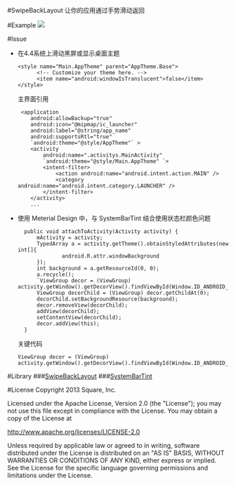 #SwipeBackLayout
让你的应用通过手势滑动返回

#Example
![](SwipeBackLayout.git)

#Issue
* 在4.4系统上滑动黑屏或显示桌面主题

  ```
  <style name="Main.AppTheme" parent="AppTheme.Base">
        <!-- Customize your theme here. -->
        <item name="android:windowIsTranslucent">false</item>
  </style>
  ```
    
    主界面引用
    
    ```
     <application
        android:allowBackup="true"
        android:icon="@mipmap/ic_launcher"
        android:label="@string/app_name"
        android:supportsRtl="true"
        `android:theme="@style/AppTheme"` >
        <activity
            android:name=".activitys.MainActivity"
            `android:theme="@style/Main.AppTheme" `>
            <intent-filter>
                <action android:name="android.intent.action.MAIN" />
                <category android:name="android.intent.category.LAUNCHER" />
            </intent-filter>
        </activity>
        ...
    ```
        
* 使用 Meterial Design 中，与 SystemBarTint 结合使用状态栏颜色问题

  ```
    public void attachToActivity(Activity activity) {
        mActivity = activity;
        TypedArray a = activity.getTheme().obtainStyledAttributes(new int[]{
                android.R.attr.windowBackground
        });
        int background = a.getResourceId(0, 0);
        a.recycle();
        `ViewGroup decor = (ViewGroup) activity.getWindow().getDecorView().findViewById(Window.ID_ANDROID_CONTENT);`
        ViewGroup decorChild = (ViewGroup) decor.getChildAt(0);
        decorChild.setBackgroundResource(background);
        decor.removeView(decorChild);
        addView(decorChild);
        setContentView(decorChild);
        decor.addView(this);
    }
    ```

  关键代码

  ```
  ViewGroup decor = (ViewGroup) activity.getWindow().getDecorView().findViewById(Window.ID_ANDROID_CONTENT);
  ```

#Library
###[SwipeBackLayout](https://github.com/ikew0ngSwipeBackLayout)
###[SystemBarTint](https://github.com/xiaoqi05/SystemBarTint)

#License
Copyright 2013 Square, Inc.

Licensed under the Apache License, Version 2.0 (the "License"); you may not use this file except in compliance with the License. You may obtain a copy of the License at

 http://www.apache.org/licenses/LICENSE-2.0

Unless required by applicable law or agreed to in writing, software distributed under the License is distributed on an "AS IS" BASIS, WITHOUT WARRANTIES OR CONDITIONS OF ANY KIND, either express or implied. See the License for the specific language governing permissions and limitations under the License.